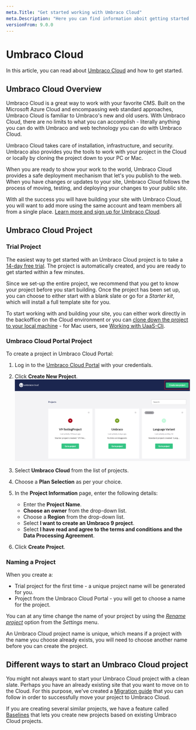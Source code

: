```yaml
---
meta.Title: "Get started working with Umbraco Cloud"
meta.Description: "Here you can find information aboit getting started working with Umbraco Cloud"
versionFrom: 9.0.0
---
```


# Umbraco Cloud
 
In this article, you can read about [Umbraco Cloud](https://umbraco.com/products/umbraco-cloud/) and how to get started.

## Umbraco Cloud Overview

Umbraco Cloud is a great way to work with your favorite CMS. Built on the Microsoft Azure Cloud and encompassing web standard approaches, Umbraco Cloud is familiar to Umbraco's new and old users. With Umbraco Cloud, there are no limits to what you can accomplish - literally anything you can do with Umbraco and web technology you can do with Umbraco Cloud.

Umbraco Cloud takes care of installation, infrastructure, and security. Umbraco also provides you the tools to work with your project in the Cloud or locally by cloning the project down to your PC or Mac.

When you are ready to show your work to the world, Umbraco Cloud provides a safe deployment mechanism that let's you publish to the web. When you have changes or updates to your site, Umbraco Cloud follows the process of moving, testing, and deploying your changes to your public site.

With all the success you will have building your site with Umbraco Cloud, you will want to add more using the same account and team members all from a single place. [Learn more and sign up for Umbraco Cloud](https://umbraco.com/campaigns/try-umbraco-today/).

## Umbraco Cloud Project

### Trial Project

The easiest way to get started with an Umbraco Cloud project is to take a [14-day free trial](https://umbraco.com/?product_tour_id=103162). The project is automatically created, and you are ready to get started within a few minutes.

Since we set-up the entire project, we recommend that you get to know your project before you start building. Once the project has been set up, you can choose to either start with a blank slate or go for a *Starter kit*, which will install a full template site for you.

To start working with and building your site, you can either work directly in the backoffice on the Cloud environment or you can [clone down the project to your local machine](../Set-Up/Working-Locally) - for Mac users, see [Working with UaaS-Cli](../Set-Up/Working-With-UaaS-Cli).

### Umbraco Cloud Portal Project

To create a project in Umbraco Cloud Portal:

1. Log in to the [Umbraco Cloud Portal](https://www.s1.umbraco.io/projects) with your credentials.
2. Click **Create New Project**.
    ![Create new Project](images/Create-Project-Cloud.png)
3. Select **Umbraco Cloud** from the list of projects.
4. Choose a **Plan Selection** as per your choice.
5. In the **Project Information** page, enter the following details:

    - Enter the **Project Name**.
    - **Choose an owner** from the drop-down list.
    - Choose a **Region** from the drop-down list.
    - Select **I want to create an Umbraco 9 project**.
    - Select **I have read and agree to the terms and conditions and the Data Processing Agreement**.
6. Click **Create Project**.

### Naming a Project

When you create a:

- Trial project for the first time - a unique project name will be generated for you.
- Project from the Umbraco Cloud Portal - you will get to choose a name for the project.

You can at any time change the name of your project by using the [*Rename project*](../Set-up/project-settings/#renaming-and-deleting) option from the *Settings* menu.

An Umbraco Cloud project name is unique, which means if a project with the name you choose already exists, you will need to choose another name before you can create the project.

## Different ways to start an Umbraco Cloud project

You might not always want to start your Umbraco Cloud project with a clean slate. Perhaps you have an already existing site that you want to move on to the Cloud. For this purpose, we've created a [Migration guide](Migrate-Existing-Site) that you can follow in order to successfully move your project to Umbraco Cloud.

If you are creating several similar projects, we have a feature called [Baselines](Baselines) that lets you create new projects based on existing Umbraco Cloud projects.

